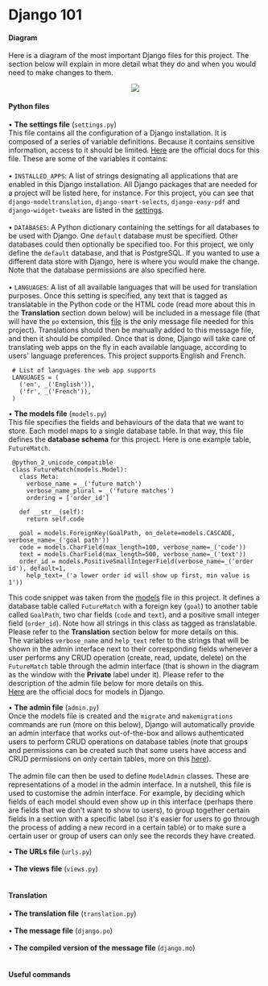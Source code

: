 Django 101
======
#### Diagram ####
Here is a diagram of the most important Django files for this project. The section below will explain in more detail what they do and when you would need to make changes to them.
<p align="center">
<img src="https://github.com/mendomania/adult-ed-platform/blob/master/django101.png" align="center">
</p>

#### Python files ####
• <b>The settings file</b> (`settings.py`)<br />
This file contains all the configuration of a Django installation. It is composed of a series of variable definitions. Because it contains sensitive information, access to it should be limited. [Here](https://docs.djangoproject.com/en/2.1/topics/settings/) are the official docs for this file. These are some of the variables it contains:<br /><br />
• `INSTALLED_APPS`: A list of strings designating all applications that are enabled in this Django installation. All Django packages that are needed for a project will be listed here, for instance. For this project, you can see that `django-modeltranslation`, `django-smart-selects`, `django-easy-pdf` and `django-widget-tweaks` are listed in the [settings](https://github.com/mendomania/adult-ed-platform/blob/master/app/settings.py).<br /><br />
• `DATABASES`: A Python dictionary containing the settings for all databases to be used with Django. One `default` database must be specified. Other databases could then optionally be specified too. For this project, we only define the `default` database, and that is PostgreSQL. If you wanted to use a different data store with Django, here is where you would make the change. Note that the database permissions are also specified here.<br /><br />
• `LANGUAGES`: A list of all available languages that will be used for translation purposes. Once this setting is specified, any text that is tagged as translatable in the Python code or the HTML code (read more about this in the <b>Translation</b> section down below) will be included in a message file (that will have the `po` extension, this [file](https://github.com/mendomania/adult-ed-platform/blob/master/locale/fr/LC_MESSAGES/django.po) is the only message file needed for this project). Translations should then be manually added to this message file, and then it should be compiled. Once that is done, Django will take care of translating web apps on the fly in each available language, according to users' language preferences. This project supports English and French.

     # List of languages the web app supports
     LANGUAGES = (
       ('en', _('English')),
       ('fr', _('French')),
     )

• <b>The models file</b> (`models.py`)<br />
This file specifies the fields and behaviours of the data that we want to store. Each model maps to a single database table. In that way, this file defines the <b>database schema</b> for this project. Here is one example table, `FutureMatch`.
     
     @python_2_unicode_compatible
     class FutureMatch(models.Model):
       class Meta:
         verbose_name = _('future match')
         verbose_name_plural = _('future matches')  
         ordering = ['order_id']

       def __str__(self):
         return self.code 
    
       goal = models.ForeignKey(GoalPath, on_delete=models.CASCADE, verbose_name=_('goal path'))
       code = models.CharField(max_length=100, verbose_name=_('code'))
       text = models.CharField(max_length=500, verbose_name=_('text'))
       order_id = models.PositiveSmallIntegerField(verbose_name=_('order id'), default=1, 
         help_text=_('a lower order id will show up first, min value is 1'))    

This code snippet was taken from the [models](https://github.com/mendomania/adult-ed-platform/blob/master/osr/models.py) file in this project. It defines a database table called `FutureMatch` with a foreign key (`goal`) to another table called `GoalPath`, two char fields (`code` and `text`), and a positive small integer field (`order_id`). Note how all strings in this class as tagged as translatable. Please refer to the <b>Translation</b> section below for more details on this.<br /> 
The variables `verbose_name` and `help_text` refer to the strings that will be shown in the admin interface next to their corresponding  fields whenever a user performs any CRUD operation (create, read, update, delete) on the `FutureMatch` table through the admin interface (that is shown in the diagram as the window with the <b>Private</b> label under it). Please refer to the description of the admin file below for more details on this.<br />
[Here](https://docs.djangoproject.com/en/2.1/topics/db/models/) are the official docs for models in Django.<br />

• <b>The admin file</b> (`admin.py`)<br />
Once the models file is created and the `migrate` and `makemigrations` commands are run (more on this below), Django will automatically provide an admin interface that works out-of-the-box and allows authenticated users to perform CRUD operations on database tables (note that groups and permissions can be created such that some users have access and CRUD permissions on only certain tables, more on this [here](https://docs.djangoproject.com/en/2.1/topics/auth/)).<br /><br />
The admin file can then be used to define `ModelAdmin` classes. These are representations of a model in the admin interface. In a nutshell, this file is used to customise the admin interface. For example, by deciding which fields of each model should even show up in this interface (perhaps there are fields that we don't want to show to users), to group together certain fields in a section with a specific label (so it's easier for users to go through the process of adding a new record in a certain table) or to make sure a certain user or group of users can only see the records they have created.

• <b>The URLs file</b> (`urls.py`)<br /><br />
• <b>The views file</b> (`views.py`)<br /><br />

#### Translation ####
• <b>The translation file</b> (`translation.py`)<br /><br />
• <b>The message file</b> (`django.po`)<br /><br />
• <b>The compiled version of the message file</b> (`django.mo`)<br /><br />

#### Useful commands ####
